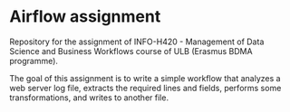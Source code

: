 # Airflow assignment
Repository for the assignment of INFO-H420 - Management of Data Science and Business Workflows course of ULB (Erasmus BDMA programme).

The goal of this assignment is to write a simple workflow that analyzes a web server log file,
extracts the required lines and fields, performs some transformations, and writes to another
file.
